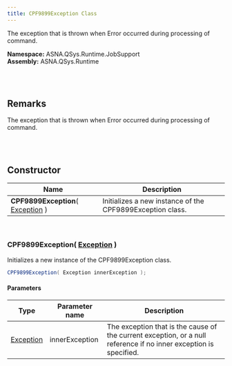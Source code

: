```yaml
---
title: CPF9899Exception Class
---
```


The exception that is thrown when Error occurred during processing of command.

**Namespace:** ASNA.QSys.Runtime.JobSupport <br/>
**Assembly:** ASNA.QSys.Runtime

<br>
<br>

## Remarks

The exception that is thrown when Error occurred during processing of command.

[//]: # ($$TODO: Complete the Remarks section.)

<br>
<br>

## Constructor

| Name |  Description 
| --- | --- 
| **CPF9899Exception**( [Exception](https://docs.microsoft.com/en-us/dotnet/api/system.exception) ) | Initializes a new instance of the CPF9899Exception class.

<br>

### CPF9899Exception( [Exception](https://docs.microsoft.com/en-us/dotnet/api/system.exception) )

Initializes a new instance of the CPF9899Exception class.

```cs
CPF9899Exception( Exception innerException );
```

#### Parameters

| Type | Parameter name | Description
| --- | --- | ---
| [Exception](https://docs.microsoft.com/en-us/dotnet/api/system.exception) | innerException | The exception that is the cause of the current exception, or a null reference if no inner exception is specified. 

<br>


<br>
<br>

